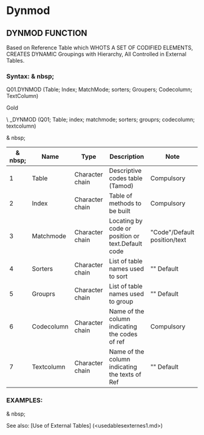 # Dynmod

## DYNMOD FUNCTION

Based on Reference Table which WHOTS A SET OF CODIFIED ELEMENTS, CREATES DYNAMIC Groupings with Hierarchy, All Controlled in External Tables.

### Syntax: & nbsp;

Q01.DYNMOD (Table; Index; MatchMode; sorters; Groupers; Codecolumn; TextColumn)

Gold

\ _DYNMOD (Q01; Table; index; matchmode; sorters; grouprs; codecolumn; textcolumn)

& nbsp;

|& nbsp;|**Name** |**Type** |**Description** |**Note** |
|--- |--- |--- |--- |--- |
|&#49;|Table |Character chain |Descriptive codes table (Tamod) |Compulsory |
|&#50;|Index |Character chain |Table of methods to be built |Compulsory |
|&#51;|Matchmode |Character chain |Locating by code or position or text.Default code |"Code"/Default position/text |
|&#52;|Sorters |Character chain |List of table names used to sort |"" Default |
|&#53;|Grouprs |Character chain |List of table names used to group |"" Default |
|&#54;|Codecolumn |Character chain |Name of the column indicating the codes of ref |Compulsory |
|&#55;|Textcolumn |Character chain |Name of the column indicating the texts of Ref |"" Default |

### EXAMPLES:

& nbsp;

See also: [Use of External Tables] (<usedablesexternes1.md>)